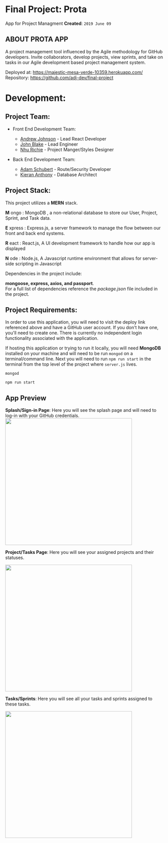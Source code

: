 # Final Project: Prota
App for Project Managment
**Created**: `2019 June 09`

## ABOUT PROTA APP
A project management tool influenced by the Agile methodology for GitHub developers. Invite collaborators, develop projects, view sprints, and take on tasks in our Agile development based project management system. 

Deployed at: https://majestic-mesa-verde-10359.herokuapp.com/  
Repository: https://github.com/adj-dev/final-project  

# Development:
## Project Team:

* Front End Development Team:
    * [Andrew Johnson](https://github.com/adj-dev) - Lead React Developer
    * [John Blake](https://github.com/johniblake) - Lead Engineer
    * [Nhu Richie](https://github.com/nhurichie) - Project Manger/Styles Designer

* Back End Development Team:
    * [Adam Schubert](https://github.com/leavinit) - Route/Security Developer
    * [Kieran Anthony](https://github.com/zekkxx) - Database Architect

## Project Stack:

This project utilizes a __MERN__ stack. 

__M__ ongo : MongoDB , a non-relational database to store our User, Project, Sprint, and Task data. 

__E__ xpress : Express.js, a server framework to manage the flow between our front and back end systems.

__R__ eact : React.js, A UI development framework to handle how our app is displayed

__N__ ode :  Node.js, A Javascript runtime environment that allows for server-side scripting in Javascript


Dependencies in the project include:

__mongoose, express, axios, and passport__.  
For a full list of dependencies reference the _package.json_ file included in the project.

## Project Requirements:
In order to use this application, you will need to visit the deploy link referenced above and have a GitHub user account. If you don't have one, you'll need to create one. There is currently no independent login functionality associated with the application.  

If hosting this application or trying to run it locally, you will need __MongoDB__ installed on your machine and will need to be run `mongod` on a terminal/command line. Next you will need to run `npm run start` in the terminal from the top level of the project where `server.js` lives.  
```
mongod
```

```
npm run start
```

## App Preview

**Splash/Sign-in Page**: Here you will see the splash page and will need to log-in with your GitHub credentials.
 <img src='https://github.com/adj-dev/final-project/blob/master/client/public/assets/img/Prota.png?raw=true' width=400 />

 **Project/Tasks Page**: Here you will see your assigned projects and their statuses.

 <img src='https://github.com/adj-dev/final-project/blob/master/client/public/assets/img/projects-tasks.png?raw=true' width=400 />

 **Tasks/Sprints**: Here you will see all your tasks and sprints assigned to these tasks.

 <img src='https://github.com/adj-dev/final-project/blob/master/client/pubilc/assets/img/sprints-tasks.png?raw=true' width=400 />


